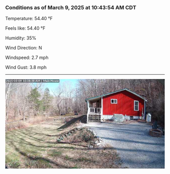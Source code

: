 ### Conditions as of March 9, 2025 at 10:43:54 AM CDT 

Temperature: 54.40 &deg;F

Feels like: 54.40 &deg;F

Humidity: 35%

Wind Direction: N

Windspeed: 2.7 mph

Wind Gust: 3.8 mph

---

<img src="./images/latest.jpeg"/>

